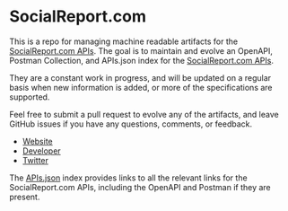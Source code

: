 # SocialReport.comThis is a repo for managing machine readable artifacts for the [SocialReport.com APIs](http://www.socialreport.com/social-report-api.html). The goal is to maintain and evolve an OpenAPI, Postman Collection, and APIs.json index for the [SocialReport.com APIs](http://www.socialreport.com/social-report-api.html).They are a constant work in progress, and will be updated on a regular basis when new information is added, or more of the specifications are supported.Feel free to submit a pull request to evolve any of the artifacts, and leave GitHub issues if you have any questions, comments, or feedback.- [Website](http://www.socialreport.com/social-report-api.html)- [Developer](http://www.socialreport.com/social-report-api.html)- [Twitter](https://twitter.com/#!/thesocialreport)The [APIs.json](https://github.com/api-evangelist/socialreport-com/blob/master/apis.json) index provides links to all the relevant links for the SocialReport.com APIs, including the OpenAPI and Postman if they are present.